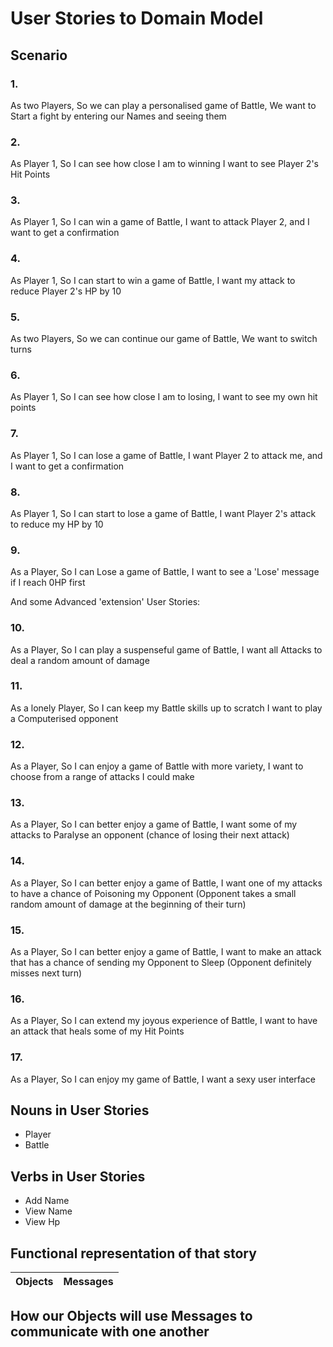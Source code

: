 # User Stories to Domain Model

## Scenario

### 1.
As two Players,
So we can play a personalised game of Battle,
We want to Start a fight by entering our Names and seeing them

### 2.
As Player 1,
So I can see how close I am to winning
I want to see Player 2's Hit Points

### 3.
As Player 1,
So I can win a game of Battle,
I want to attack Player 2, and I want to get a confirmation

### 4.
As Player 1,
So I can start to win a game of Battle,
I want my attack to reduce Player 2's HP by 10

### 5.
As two Players,
So we can continue our game of Battle,
We want to switch turns

### 6.
As Player 1,
So I can see how close I am to losing,
I want to see my own hit points

### 7.
As Player 1,
So I can lose a game of Battle,
I want Player 2 to attack me, and I want to get a confirmation

### 8.
As Player 1,
So I can start to lose a game of Battle,
I want Player 2's attack to reduce my HP by 10

### 9.
As a Player,
So I can Lose a game of Battle,
I want to see a 'Lose' message if I reach 0HP first

And some Advanced 'extension' User Stories:

### 10.
As a Player,
So I can play a suspenseful game of Battle,
I want all Attacks to deal a random amount of damage

### 11.
As a lonely Player,
So I can keep my Battle skills up to scratch
I want to play a Computerised opponent

### 12.
As a Player,
So I can enjoy a game of Battle with more variety,
I want to choose from a range of attacks I could make

### 13.
As a Player,
So I can better enjoy a game of Battle,
I want some of my attacks to Paralyse an opponent (chance of losing their next attack)

### 14.
As a Player,
So I can better enjoy a game of Battle,
I want one of my attacks to have a chance of Poisoning my Opponent (Opponent takes a small random amount of damage at the beginning of their turn)

### 15.
As a Player,
So I can better enjoy a game of Battle,
I want to make an attack that has a chance of sending my Opponent to Sleep (Opponent definitely misses next turn)

### 16.
As a Player,
So I can extend my joyous experience of Battle,
I want to have an attack that heals some of my Hit Points

### 17.
As a Player,
So I can enjoy my game of Battle,
I want a sexy user interface

## Nouns in User Stories
- Player
- Battle

## Verbs in User Stories
- Add Name
- View Name
- View Hp

##  Functional representation of that story

| Objects         | Messages                              |
|-----------------|---------------------------------------|



## How our Objects will use Messages to communicate with one another
